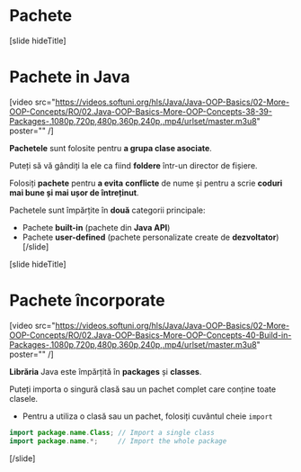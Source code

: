 # Pachete

[slide hideTitle]

# Pachete in Java

[video src="https://videos.softuni.org/hls/Java/Java-OOP-Basics/02-More-OOP-Concepts/RO/02.Java-OOP-Basics-More-OOP-Concepts-38-39-Packages-,1080p,720p,480p,360p,240p,.mp4/urlset/master.m3u8" poster="" /]

**Pachetele** sunt folosite pentru **a grupa clase asociate**.

Puteți să vă gândiți la ele ca fiind **foldere** într-un director de fișiere.

Folosiți **pachete** pentru **a evita** **conflicte** de nume și pentru a scrie **coduri mai bune și mai ușor de întreținut**.

Pachetele sunt împărțite în **două** categorii principale:
- Pachete **built-in** (pachete din **Java API**)
- Pachete **user-defined** (pachete personalizate create de **dezvoltator**)
[/slide]

[slide hideTitle]
# Pachete încorporate

[video src="https://videos.softuni.org/hls/Java/Java-OOP-Basics/02-More-OOP-Concepts/RO/02.Java-OOP-Basics-More-OOP-Concepts-40-Build-in-Packages-,1080p,720p,480p,360p,240p,.mp4/urlset/master.m3u8" poster="" /]

**Librăria** Java este împărțită în **packages** și **classes**.

Puteți importa o singură clasă sau un pachet complet care conține toate clasele. 

- Pentru a utiliza o clasă sau un pachet, folosiți cuvântul cheie `import`

```java
import package.name.Class; // Import a single class 
import package.name.*;     // Import the whole package
```

[/slide]